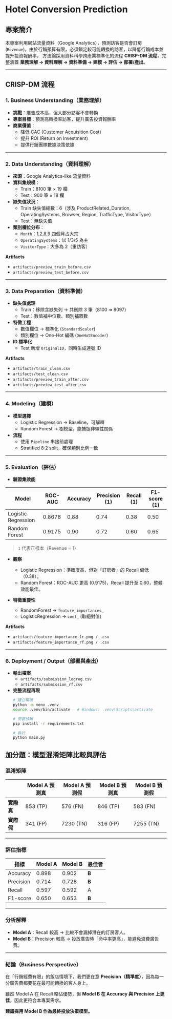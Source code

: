 #  Hotel Conversion Prediction

##  專案簡介
本專案利用網站流量資料（Google Analytics），預測訪客是否會訂房 (`Revenue`)。由於行銷預算有限，必須鎖定較可能轉換的訪客，以降低行銷成本並提升投資報酬率。
方法論採用資料科學跨產業標準化的流程 **CRISP-DM 流程**，完整涵蓋 **業務理解 → 資料理解 → 資料準備 → 建模 → 評估 → 部署/產出**。  

---

##  CRISP-DM 流程

### 1. Business Understanding（業務理解）
- **挑戰**：廣告成本高，但大部分訪客不會轉換  
- **專案目標**：預測高轉換率訪客，提升廣告投資報酬率  
- **商業價值**：  
  - 降低 CAC (Customer Acquisition Cost)  
  - 提升 ROI (Return on Investment)  
  - 提供行銷團隊數據決策依據  

---

### 2. Data Understanding（資料理解）
- **來源**：Google Analytics-like 流量資料  
- **資料集規模**：  
  - Train：8100 筆 × 19 欄  
  - Test：900 筆 × 18 欄  
- **缺失值狀況**：  
  - Train 缺失值總數：6（涉及 ProductRelated_Duration, OperatingSystems, Browser, Region, TrafficType, VisitorType）  
  - Test：無缺失值  
- **類別欄位分布**：  
  - `Month`：1,2,8,9 四個月占大宗  
  - `OperatingSystems`：以 1/3/5 為主  
  - `VisitorType`：大多為 2（重訪客）  

**Artifacts**  
- `artifacts/preview_train_before.csv`  
- `artifacts/preview_test_before.csv`  

---

### 3. Data Preparation（資料準備）
- **缺失值處理**  
  - Train：移除含缺失列 → 共刪除 3 筆（8100 ➜ 8097）  
  - Test：數值補中位數、類別補眾數  
- **特徵工程**  
  - 數值欄位 → 標準化 (`StandardScaler`)  
  - 類別欄位 → One-Hot 編碼 (`OneHotEncoder`)  
- **ID 標準化**  
  - Test 新增 `OriginalID`，同時生成連號 ID  

 **Artifacts**  
- `artifacts/train_clean.csv`  
- `artifacts/test_clean.csv`  
- `artifacts/preview_train_after.csv`  
- `artifacts/preview_test_after.csv`  

---

### 4. Modeling（建模）
- **模型選擇**  
  - Logistic Regression → Baseline，可解釋  
  - Random Forest → 樹模型，能捕捉非線性關係  
- **流程**  
  - 使用 `Pipeline` 串接前處理  
  - Stratified 8:2 split，確保類別比例一致  

---

### 5. Evaluation（評估）
- **驗證集效能**  

| Model               | ROC-AUC | Accuracy | Precision (1) | Recall (1) | F1-score (1) |
|----------------------|---------|----------|---------------|------------|--------------|
| Logistic Regression | 0.8678  | 0.88     | 0.74          | 0.38       | 0.50         |
| Random Forest       | 0.9175  | 0.90     | 0.72          | 0.60       | 0.65         |

> `1` 代表正樣本（Revenue = 1）  

- **觀察**  
  - Logistic Regression：準確度高，但對「訂房者」的 Recall 偏低（0.38）。  
  - Random Forest：ROC-AUC 更高 (0.9175)，Recall 提升至 0.60，整體效能最佳。  

- **特徵重要性**  
  - RandomForest → `feature_importances_`  
  - LogisticRegression → `coef_` (取絕對值)  

 **Artifacts**  
- `artifacts/feature_importance_lr.png / .csv`  
- `artifacts/feature_importance_rf.png / .csv`  

---

### 6. Deployment / Output（部署與產出）
- **輸出檔案**  
  - `artifacts/submission_logreg.csv`  
  - `artifacts/submission_rf.csv`  
- **完整流程再現**  
  ```bash
  # 建立環境
  python -m venv .venv
  source .venv/bin/activate   # Windows: .venv\Scripts\activate

  # 安裝依賴
  pip install -r requirements.txt

  # 執行
  python main.py


## 加分題：模型混淆矩陣比較與評估

### 混淆矩陣

|            | Model A 預測真 | Model A 預測假 | Model B 預測真 | Model B 預測假 |
|------------|----------------|----------------|----------------|----------------|
| **實際真** | 853 (TP)       | 576 (FN)       | 846 (TP)       | 583 (FN)       |
| **實際假** | 341 (FP)       | 7230 (TN)      | 316 (FP)       | 7255 (TN)      |

---

### 評估指標

| 指標       | Model A | Model B | 最佳者 |
|------------|---------|---------|--------|
| Accuracy   | 0.898   | 0.902   | **B** |
| Precision  | 0.714   | 0.728   | **B** |
| Recall     | 0.597   | 0.592   | A |
| F1-score   | 0.650   | 0.653   | **B** |

---

### 分析解釋
- **Model A**：Recall 較高 → 比較不會漏掉潛在的訂房客人。  
- **Model B**：Precision 較高 → 投放廣告時「命中率更高」，能避免浪費廣告費。  

---

### 結論（Business Perspective）
在「行銷經費有限」的飯店情境下，我們更在意 **Precision（精準度）**，因為每一分廣告費都要花在最可能轉換的客人身上。  

雖然 Model A 在 Recall 略佔優勢，但 **Model B 在 Accuracy 與 Precision 上更佳**，因此更符合本專案需求。  

**建議採用 Model B 作為最終投放決策模型。**

